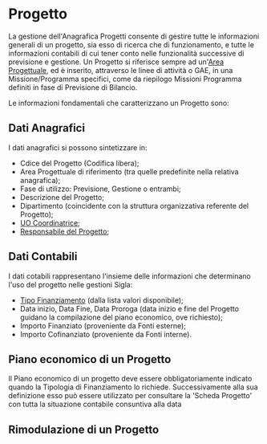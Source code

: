 # Progetto

La gestione dell'Anagrafica Progetti consente di gestire tutte le informazioni generali di un progetto, sia esso di ricerca che di funzionamento, e tutte le informazioni contabili di cui tener conto nelle funzionalità successive di previsione e gestione.
Un Progetto si riferisce sempre ad un'[Area Progettuale](area_progettuale.md), ed è inserito, attraverso le linee di attività o GAE, in una Missione/Programma specifici, come da riepilogo Missioni Programma definiti in fase di Previsione di Bilancio.

Le informazioni fondamentali che caratterizzano un Progetto sono:

## Dati Anagrafici
I dati anagrafici si possono sintetizzare in:
- Cdice del Progetto (Codifica libera);
- Area Progettuale di riferimento (tra quelle predefinite nella relativa anagrafica);
- Fase di utilizzo: Previsione, Gestione o entrambi;
- Descrizione del Progetto;
- Dipartimento (coincidente con la struttura organizzativa referente del Progetto);
- [UO Coordinatrice](tabelle_riferimento.html#uo-coordinatrice);
- [Responsabile del Progetto](tabelle_riferimento.html#responsabile-del-progetto);

## Dati Contabili 
I dati cotabili rappresentano l'insieme delle informazioni che determinano l'uso del progetto nelle gestioni Sigla:
- [Tipo Finanziamento](tabelle_riferimento.html#tipo-finanziamento) (dalla lista valori disponibile);
- Data inizio, Data Fine, Data Proroga (data inizio e fine del Progetto guidano la compilazione del piano economico, ove richiesto);
- Importo Finanziato (proveniente da Fonti esterne);
- Importo Cofinanziato (proveniente da Fonti interne).

## Piano economico di un Progetto
Il Piano economico di un progetto deve essere obbligatoriamente indicato quando la Tipologia di Finanziamento lo richiede. 
Successivamente alla sua definizione esso può essere utilizzato per consultare la 'Scheda Progetto' con tutta la situazione contabile consuntiva alla data

## Rimodulazione di un Progetto